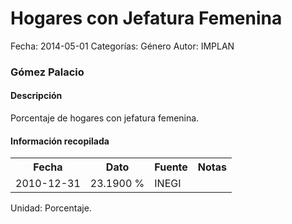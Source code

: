 Hogares con Jefatura Femenina
=====

Fecha: 2014-05-01
Categorías: Género
Autor: IMPLAN

### Gómez Palacio

#### Descripción

Porcentaje de hogares con jefatura femenina.

#### Información recopilada

<table class="table table-hover table-bordered">
  <tr><th>Fecha</th><th>Dato</th><th>Fuente</th><th>Notas</th></tr>
  <tr><td>2010-12-31</td><td>23.1900 %</td><td>INEGI</td><td></td></tr>
</table>

Unidad: Porcentaje.
